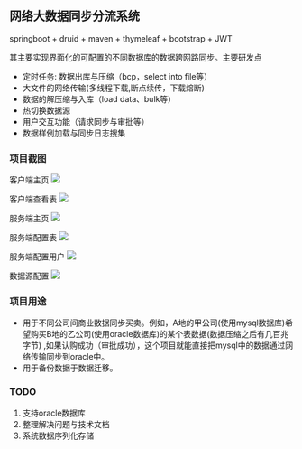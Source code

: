 ## 网络大数据同步分流系统

springboot + druid + maven + thymeleaf + bootstrap + JWT

其主要实现界面化的可配置的不同数据库的数据跨网路同步。主要研发点

- 定时任务: 数据出库与压缩（bcp，select into file等）
- 大文件的网络传输(多线程下载,断点续传，下载熔断) 
- 数据的解压缩与入库（load data、bulk等）
- 热切换数据源
- 用户交互功能（请求同步与审批等）
- 数据样例加载与同步日志搜集

### 项目截图

客户端主页
![](https://github.com/tellen7/DataSync/blob/master/screenshot/clientIndex2.png)

客户端查看表
![](https://github.com/tellen7/DataSync/blob/master/screenshot/clientTable2.png)

服务端主页
![](https://github.com/tellen7/DataSync/blob/master/screenshot/serverIndex2.png)

服务端配置表
![](https://github.com/tellen7/DataSync/blob/master/screenshot/serverTableConfig2.png)

服务端配置用户
![](https://github.com/tellen7/DataSync/blob/master/screenshot/serverUserConfig.png)

数据源配置
![](https://github.com/tellen7/DataSync/blob/master/screenshot/serverDataSourceConfig.png)


### 项目用途

- 用于不同公司间商业数据同步买卖。例如，A地的甲公司(使用mysql数据库)希望购买B地的乙公司(使用oracle数据库)的某个表数据(数据压缩之后有几百兆字节) ,如果认购成功（审批成功），这个项目就能直接把mysql中的数据通过网络传输同步到oracle中。
- 用于备份数据于数据迁移。


### TODO

1. 支持oracle数据库
2. 整理解决问题与技术文档 
3. 系统数据序列化存储
